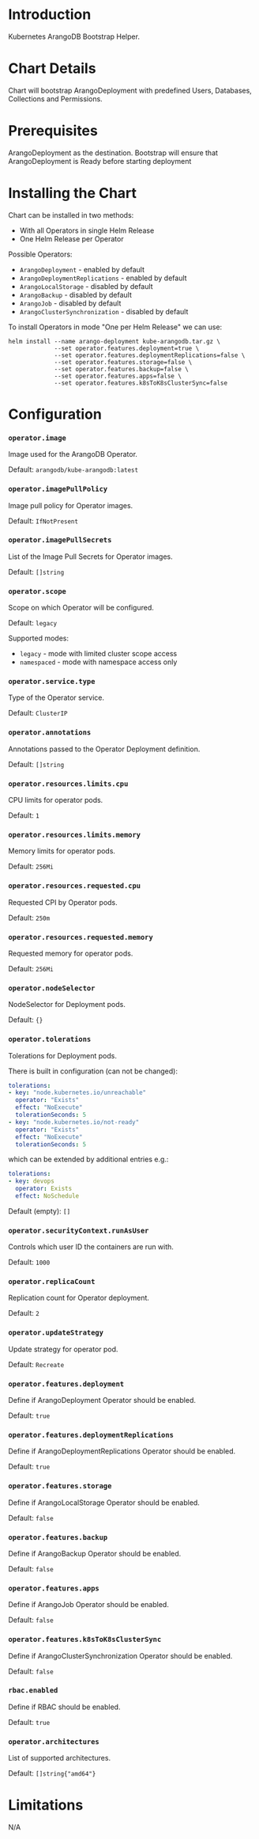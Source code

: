 # Introduction

Kubernetes ArangoDB Bootstrap Helper.

# Chart Details

Chart will bootstrap ArangoDeployment with predefined Users, Databases, Collections and Permissions.

# Prerequisites

ArangoDeployment as the destination. Bootstrap will ensure that ArangoDeployment is Ready before starting deployment

# Installing the Chart

Chart can be installed in two methods:
- With all Operators in single Helm Release
- One Helm Release per Operator

Possible Operators:
- `ArangoDeployment` - enabled by default
- `ArangoDeploymentReplications` - enabled by default
- `ArangoLocalStorage` - disabled by default
- `ArangoBackup` - disabled by default
- `ArangoJob` - disabled by default
- `ArangoClusterSynchronization` - disabled by default

To install Operators in mode "One per Helm Release" we can use:

```
helm install --name arango-deployment kube-arangodb.tar.gz \
             --set operator.features.deployment=true \
             --set operator.features.deploymentReplications=false \
             --set operator.features.storage=false \
             --set operator.features.backup=false \
             --set operator.features.apps=false \
             --set operator.features.k8sToK8sClusterSync=false
```


# Configuration

### `operator.image`

Image used for the ArangoDB Operator.

Default: `arangodb/kube-arangodb:latest`

### `operator.imagePullPolicy`

Image pull policy for Operator images.

Default: `IfNotPresent`

### `operator.imagePullSecrets`

List of the Image Pull Secrets for Operator images.

Default: `[]string`

### `operator.scope`

Scope on which Operator will be configured.

Default: `legacy`

Supported modes:
- `legacy` - mode with limited cluster scope access
- `namespaced` - mode with namespace access only

### `operator.service.type`

Type of the Operator service.

Default: `ClusterIP`

### `operator.annotations`

Annotations passed to the Operator Deployment definition.

Default: `[]string`

### `operator.resources.limits.cpu`

CPU limits for operator pods.

Default: `1`

### `operator.resources.limits.memory`

Memory limits for operator pods.

Default: `256Mi`

### `operator.resources.requested.cpu`

Requested CPI by Operator pods.

Default: `250m`

### `operator.resources.requested.memory`

Requested memory for operator pods.

Default: `256Mi`

### `operator.nodeSelector`

NodeSelector for Deployment pods.

Default: `{}`

### `operator.tolerations`

Tolerations for Deployment pods.

There is built in configuration (can not be changed):
```yaml
tolerations:
- key: "node.kubernetes.io/unreachable"
  operator: "Exists"
  effect: "NoExecute"
  tolerationSeconds: 5
- key: "node.kubernetes.io/not-ready"
  operator: "Exists"
  effect: "NoExecute"
  tolerationSeconds: 5
```

which can be extended by additional entries e.g.:
```yaml
tolerations:
- key: devops
  operator: Exists
  effect: NoSchedule
```
Default (empty): `[]`

### `operator.securityContext.runAsUser`

Controls which user ID the containers are run with.

Default: `1000`

### `operator.replicaCount`

Replication count for Operator deployment.

Default: `2`

### `operator.updateStrategy`

Update strategy for operator pod.

Default: `Recreate`

### `operator.features.deployment`

Define if ArangoDeployment Operator should be enabled.

Default: `true`

### `operator.features.deploymentReplications`

Define if ArangoDeploymentReplications Operator should be enabled.

Default: `true`

### `operator.features.storage`

Define if ArangoLocalStorage Operator should be enabled.

Default: `false`

### `operator.features.backup`

Define if ArangoBackup Operator should be enabled.

Default: `false`

### `operator.features.apps`

Define if ArangoJob Operator should be enabled.

Default: `false`

### `operator.features.k8sToK8sClusterSync`

Define if ArangoClusterSynchronization Operator should be enabled.

Default: `false`

### `rbac.enabled`

Define if RBAC should be enabled.

Default: `true`

### `operator.architectures`

List of supported architectures.

Default: `[]string{"amd64"}`

# Limitations

N/A